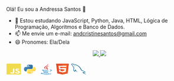 Olá! Eu sou a Andressa Santos 👋

- 🌱 Estou estudando JavaScript, Python, Java, HTML, Lógica de Programação, Algoritmos e Banco de Dados.  
- 📫 Me envie um e-mail: andcristinesantos@gmail.com  
- 😄 Pronomes: Ela/Dela  

<div align="center">
  <a href="https://github.com/Andressasantos">
    <img height="180em" src="https://github-readme-stats.vercel.app/api?username=Andressasantos&show_icons=true&theme=dracula&include_all_commits=true&count_private=true" />
    <img height="180em" src="https://github-readme-stats.vercel.app/api/top-langs/?username=Andressasantos&layout=compact&langs_count=7&theme=dracula" />
  </a>
</div>

<div style="display: inline_block"><br>
  <img align="center" alt="JavaScript" height="30" width="40" src="https://raw.githubusercontent.com/devicons/devicon/master/icons/javascript/javascript-plain.svg" />
  <img align="center" alt="Python" height="30" width="40" src="https://raw.githubusercontent.com/devicons/devicon/master/icons/python/python-original.svg" />
  <img align="center" alt="Java" height="30" width="40" src="https://raw.githubusercontent.com/devicons/devicon/master/icons/java/java-original.svg" />
  <img align="center" alt="HTML5" height="30" width="40" src="https://raw.githubusercontent.com/devicons/devicon/master/icons/html5/html5-original.svg" />
  <img align="center" alt="MySQL" height="30" width="40" src="https://raw.githubusercontent.com/devicons/devicon/master/icons/mysql/mysql-original.svg" />
</div>



